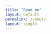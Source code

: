 ```yaml
---
title: "Read me"
layout: default
permalink: /about/
layout: single
---
```


<!--
![image](https://user-images.githubusercontent.com/42318591/83466182-46ab0080-a4b1-11ea-9736-5841d57e0518.png){: width="40%" height="40%"}{: .align-center}

✉ bboddak@gmaill.com
{: style="text-align: center;"}

개인적으로 공부하고 프로젝트 한 것들을 기록하는 블로그입니다.  
저만의 위키 혹은 포트폴리오와도 같은 소중한 공간이에요! 👱‍♀️  
{: style="text-align: center;"}
{: .notice--warning}
-->

<!--
이 블로그의 모든 글들은 검색 엔진에 노출되지 않습니다. [📜robots.txt](https://ansohxxn.github.io/robots.txt)
-->